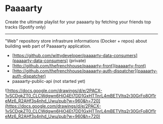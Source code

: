 # Paaaarty 
Create the ultimate playlist for your paaaarty by fetching your friends top tracks (Spotify only)

--------

"Web" repository store infrastrure informations (Docker + repos) about building web part of Paaaaarty application.

- [https://github.com/wittydeveloper/paaaarty-data-consumers](paaaarty-data-consumers) (private)
- [http://github.com/thefrenchhouse/paaaarty-front](paaaarty-front)
- [http://github.com/thefrenchhouse/paaaarty-auth-dispatcher](paaaarty-auth-dispatcher)
- paaaarty-public-api (not started yet)

![https://docs.google.com/drawings/d/e/2PACX-1vSCDgkZT0_CLCWdgwn6HiO4Et7DD1GxHTTnrL4mBETVltq2r30GrFo8Of1reMz6_R2AHf3s4nhd_Uwu/pub?w=960&h=720](https://docs.google.com/drawings/d/e/2PACX-1vSCDgkZT0_CLCWdgwn6HiO4Et7DD1GxHTTnrL4mBETVltq2r30GrFo8Of1reMz6_R2AHf3s4nhd_Uwu/pub?w=960&h=720)
